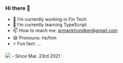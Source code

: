 ### Hi there 👋

<!--
**ArmanKhondker/armankhondker** is a ✨ _special_ ✨ repository because its `README.md` (this file) appears on your GitHub profile.
-->

- 🔭 I’m currently working in Fin Tech 
- 🌱 I’m currently learning TypeScript
- 📫 How to reach me: armankhondker@gmail.com
- 😄 Pronouns: he/him 
- ⚡ Fun fact: ...

![](https://komarev.com/ghpvc/?username=ArmanKhondker) - Since Mar. 23rd 2021
